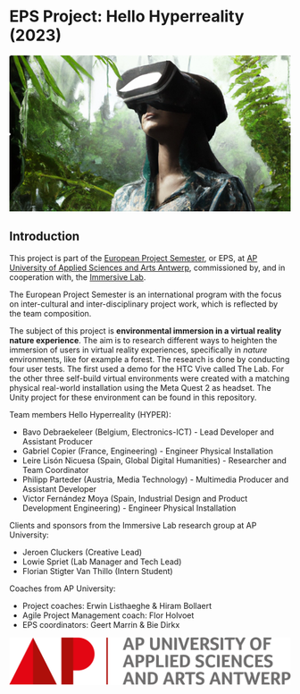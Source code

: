 # EPS Project: Hello Hyperreality (2023)

![Environmental Immersion project header Immersive Lab](./docs/.attachments/banner_image.png)



## Introduction

This project is part of the [European Project Semester](https://www.ap.be/en/programme/european-project-semester-eps), or EPS, at [AP University of Applied Sciences and Arts Antwerp](https://www.ap.be/en/homepage), commissioned by, and in cooperation with, the [Immersive Lab](https://www.ap.be/en/researchgroup/immersive-lab).

The European Project Semester is an international program with the focus on inter-cultural and inter-disciplinary project work, which is reflected by the team composition.

The subject of  this project is **environmental immersion in a virtual reality nature experience**.
The aim is to research different ways to heighten the immersion of users in virtual reality experiences, specifically in *nature* environments, like for example a forest.
The research is done by conducting four user tests. The first used a demo for the HTC Vive called The Lab. For the other three self-build virtual environments were created with a matching physical real-world installation using the Meta Quest 2 as headset. The Unity project for these environment can be found in this repository.



Team members Hello Hyperreality (HYPER):

- Bavo Debraekeleer (Belgium, Electronics-ICT) - Lead Developer and Assistant Producer
- Gabriel Copier (France, Engineering) - Engineer Physical Installation
- Leire Lisón Nicuesa (Spain, Global Digital Humanities) - Researcher and Team Coordinator
- Philipp Parteder (Austria, Media Technology) -  Multimedia Producer and Assistant Developer
- Victor Fernández Moya (Spain, Industrial Design and Product Development Engineering) - Engineer Physical Installation



Clients and sponsors from the Immersive Lab research group at AP University:

- Jeroen Cluckers (Creative Lead)
- Lowie Spriet (Lab Manager and Tech Lead)
- Florian Stigter Van Thillo (Intern Student)



Coaches from AP University:

- Project coaches: Erwin Listhaeghe & Hiram Bollaert
- Agile Project Management coach: Flor Holvoet
- EPS coordinators: Geert Marrin & Bie Dirkx







![Environmental Immersion project header Immersive Lab](./docs/.attachments/logo_ap_white_en.png)
